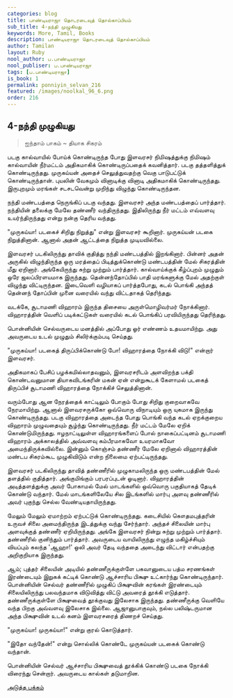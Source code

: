 ```yaml
---
categories: blog
title: பாண்டியராஜா தொடரடைவுத் தொல்காப்பியம்
sub_title: 4-நந்தி முழுகியது
keywords: More, Tamil, Books
description: பாண்டியராஜா தொடரடைவுத் தொல்காப்பியம்
author: Tamilan
layout: Ruby
nool_author: ப.பாண்டியராஜா
nool_publiser: ப.பாண்டியராஜா
tags: [ப.பாண்டியராஜா]
is_book: 1
permalink: ponniyin_selvan_216
featured: /images/noolkal_96_6.png
order: 216
---
```



## 4-நந்தி முழுகியது

> ஐந்தாம் பாகம் ~ தியாக சிகரம்

படகு கால்வாயில் போய்க் கொண்டிருந்த போது இளவரசர் நிமிஷத்துக்கு நிமிஷம் கால்வாயின் நீர்மட்டம் அதிகமாகிக் கொண்டிருப்பதைக் கவனித்தார். படகு தத்தளித்துக் கொண்டிருந்தது. முருகய்யன் அதைச் செலுத்துவதற்கு வெகு பாடுபட்டுக் கொண்டிருந்தான். புயலின் வேகமும் வினாடிக்கு வினாடி அதிகமாகிக் கொண்டிருந்தது. இருபுறமும் மரங்கள் சடசடவென்று முறிந்து விழுந்து கொண்டிருந்தன.

நந்தி மண்டபத்தை நெருங்கிப் படகு வந்தது. இளவரசர் அந்த மண்டபத்தைப் பார்த்தார். நந்தியின் தலைக்கு மேலே தண்ணீர் வந்திருந்தது. இதிலிருந்து நீர் மட்டம் எவ்வளவு உயர்ந்திருந்தது என்று நன்கு தெரிய வந்தது.

"முருகய்யா! படகைச் சிறிது நிறுத்து" என்று இளவரசர் கூறினார். முருகய்யன் படகை நிறுத்தினான். ஆனால் அதன் ஆட்டத்தை நிறுத்த முடியவில்லை.

இளவரசர் படகிலிருந்து தாவிக் குதித்து நந்தி மண்டபத்தில் இறங்கினார். பின்னர் அதன் அருகில் விழுந்திருந்த ஒரு மரத்தைப் பிடித்துக்கொண்டு மண்டபத்தின் மேல் சிகரத்தின் மீது ஏறினார். அங்கேயிருந்து சுற்று முற்றும் பார்த்தார். கால்வாய்க்குக் கீழ்ப்புறம் முழுதும் ஒரே ஜலப்பிரளயமாக இருந்தது. தென்னந்தோப்பில் பாதி மரங்களுக்கு மேல் அதற்குள் விழுந்து விட்டிருந்தன. இடைவெளி வழியாகப் பார்த்தபோது, கடல் பொங்கி அந்தத் தென்னந் தோப்பின் முனை வரையில் வந்து விட்டதாகத் தெரிந்தது.

வடக்கே, சூடாமணி விஹாரம் இருந்த திசையை அருள்மொழிவர்மர் நோக்கினார். விஹாரத்தின் வெளிப் படிக்கட்டுகள் வரையில் கடல் பொங்கிப் பரவியிருந்தது தெரிந்தது.

பொன்னியின் செல்வருடைய மனத்தில் அப்போது ஓர் எண்ணம் உதயமாயிற்று. அது அவருடைய உடல் முழுதும் சிலிர்க்கும்படி செய்தது.

"முருகய்யா! படகைத் திருப்பிக்கொண்டு போ! விஹாரத்தை நோக்கி விடு!" என்றார் இளவரசர்.

அதிகமாகப் பேசிப் பழக்கமில்லாதவனும், இளவரசரிடம் அளவிறந்த பக்தி கொண்டவனுமான தியாகவிடங்கரின் மகன் ஏன் என்றுகூடக் கேளாமல் படகைத் திருப்பிச் சூடாமணி விஹாரத்தை நோக்கிச் செலுத்தினான்.

வரும்போது ஆன நேரத்தைக் காட்டிலும் போகும் போது சிறிது குறைவாகவே நேரமாயிற்று. ஆனால் இளவரசருக்கோ ஒவ்வொரு விநாடியும் ஒரு யுகமாக இருந்து கொண்டிருந்தது. படகு விஹாரத்தை அடைந்த போது பொங்கி வந்த கடல் ஏறக்குறைய விஹாரம் முழுவதையும் சூழ்ந்து கொண்டிருந்தது. நீர் மட்டம் மேலே ஏறிக் கொண்டுமிருந்தது. ஈழநாட்டிலுள்ள விஹாரங்களைப் போல் நாகைப்பட்டினம் சூடாமணி விஹாரம் அக்காலத்தில் அவ்வளவு கம்பீரமாகவோ உயரமாகவோ அமைந்திருக்கவில்லை. இன்னும் கொஞ்சம் தண்ணீர் மேலே ஏறினால் விஹாரத்தின் மண்டப சிகரம்கூட முழுகிவிடும் என்ற நிலைமை ஏற்பட்டிருந்தது.

இளவரசர் படகிலிருந்து தாவித் தண்ணீரில் முழுகாமலிருந்த ஒரு மண்டபத்தின் மேல் தளத்தில் குதித்தார். அங்குமிங்கும் பரபரப்புடன் ஓடினார். விஹாரத்தின் அடித்தளத்துக்கு அவர் போகாமல் மேல் மாடங்களில் ஒவ்வொரு பகுதியாகத் தேடிக் கொண்டு வந்தார். மேல் மாடங்களிலேயே சில இடங்களில் மார்பு அளவு தண்ணீரில் அவர் புகுந்து செல்ல வேண்டியதாயிருந்தது.

மேலும் மேலும் ஏமாற்றம் ஏற்பட்டுக் கொண்டிருந்தது. கடைசியில் கௌதமபுத்தரின் உருவச் சிலை அமைந்திருந்த இடத்துக்கு வந்து சேர்ந்தார். அந்தச் சிலையின் மார்பு அளவுக்குத் தண்ணீர் ஏறியிருந்தது. அங்கே இளவரசர் நின்று சுற்று முற்றும் பார்த்தார். தண்ணீரில் குனிந்தும் பார்த்தார். அவருடைய வாயிலிருந்து எழுந்த மகிழ்ச்சியும் வியப்பும் கலந்த 'ஆஹா!' ஒலி அவர் தேடி வந்ததை அடைந்து விட்டார் என்பதற்கு அறிகுறியாக இருந்தது.

ஆம்; புத்தர் சிலையின் அடியில் தண்ணீருக்குள்ளே பகவானுடைய பத்ம சரணங்கள் இரண்டையும் இறுகக் கட்டிக் கொண்டு ஆச்சாரிய பிக்ஷு உட்கார்ந்து கொண்டிருந்தார். பொன்னியின் செல்வர் தண்ணீரில் முழுகிப் பிக்ஷுவின் கரங்கள் இரண்டையும் சிலையிலிருந்து பலவந்தமாக விடுவித்து விட்டு அவரைத் தூக்கி எடுத்தார். தண்ணீருக்குள்ளே பிக்ஷுவைத் தூக்குவது இலேசாக இருந்தது. தண்ணீருக்கு வெளியே வந்த பிறகு அவ்வளவு இலேசாக இல்லை. ஆஜானுபாகுவும், நல்ல பலிஷ்டருமான அந்த பிக்ஷுவின் உடல் கனம் இளவரசரைத் திணறச் செய்தது.

"முருகய்யா! முருகய்யா!" என்று குரல் கொடுத்தார்.

"இதோ வந்தேன்!" என்று சொல்லிக் கொண்டே முருகய்யன் படகைக் கொண்டு வந்தான்.

பொன்னியின் செல்வர் ஆச்சாரிய பிக்ஷுவைத் தூக்கிக் கொண்டு படகை நோக்கி விரைந்து சென்றார். அவருடைய கால்கள் தடுமாறின.

[அடுத்த பக்கம்](ponniyin_selvan_217)